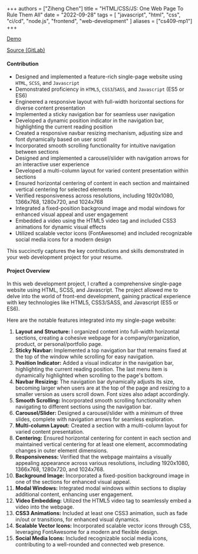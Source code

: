 +++
authors = ["Ziheng Chen"]
title = "HTML/CSS/JS: One Web Page To Rule Them All"
date = "2022-09-28"
tags = [
    "javascript", "html", "css", "ci/cd", "node.js", "frontend", "web-development"
]
aliases = ["cs409-mp1"]
+++

[Demo](https://zihengjackchen.gitlab.io/cs409-mp1/)

[Source (GitLab)](https://gitlab.com/zihengjackchen/cs409-mp1)

#### Contribution
- Designed and implemented a feature-rich single-page website using `HTML`, `SCSS`, and `Javascript`
- Demonstrated proficiency in `HTML5`, `CSS3`/`SASS`, and `Javascript` (ES5 or ES6)
- Engineered a responsive layout with full-width horizontal sections for diverse content presentation
- Implemented a sticky navigation bar for seamless user navigation
- Developed a dynamic position indicator in the navigation bar, highlighting the current reading position
- Created a responsive navbar resizing mechanism, adjusting size and font dynamically based on user scroll
- Incorporated smooth scrolling functionality for intuitive navigation between sections
- Designed and implemented a carousel/slider with navigation arrows for an interactive user experience
- Developed a multi-column layout for varied content presentation within sections
- Ensured horizontal centering of content in each section and maintained vertical centering for selected elements
- Verified responsiveness across resolutions, including 1920x1080, 1366x768, 1280x720, and 1024x768
- Integrated a fixed-position background image and modal windows for enhanced visual appeal and user engagement
- Embedded a video using the HTML5 video tag and included CSS3 animations for dynamic visual effects
- Utilized scalable vector icons (FontAwesome) and included recognizable social media icons for a modern design

This succinctly captures the key contributions and skills demonstrated in your web development project for your resume.

#### Project Overview
In this web development project, I crafted a comprehensive single-page website using HTML, SCSS, and Javascript. The project allowed me to delve into the world of front-end development, gaining practical experience with key technologies like HTML5, CSS3/SASS, and Javascript (ES5 or ES6).

Here are the notable features integrated into my single-page website:

1. **Layout and Structure:** I organized content into full-width horizontal sections, creating a cohesive webpage for a company/organization, product, or personal/portfolio page.
2. **Sticky Navbar:** Implemented a top navigation bar that remains fixed at the top of the window while scrolling for easy navigation.
3. **Position Indicator:** Added a visual indicator in the navigation bar, highlighting the current reading position. The last menu item is dynamically highlighted when scrolling to the page's bottom.
4. **Navbar Resizing:** The navigation bar dynamically adjusts its size, becoming larger when users are at the top of the page and resizing to a smaller version as users scroll down. Font sizes also adapt accordingly.
5. **Smooth Scrolling:** Incorporated smooth scrolling functionality when navigating to different sections using the navigation bar.
6. **Carousel/Slider:** Designed a carousel/slider with a minimum of three slides, complete with navigation arrows for seamless exploration.
7. **Multi-column Layout:** Created a section with a multi-column layout for varied content presentation.
8. **Centering:** Ensured horizontal centering for content in each section and maintained vertical centering for at least one element, accommodating changes in outer element dimensions.
9. **Responsiveness:** Verified that the webpage maintains a visually appealing appearance across various resolutions, including 1920x1080, 1366x768, 1280x720, and 1024x768.
10. **Background Image:** Incorporated a fixed-position background image in one of the sections for enhanced visual appeal.
11. **Modal Windows:** Integrated modal windows within sections to display additional content, enhancing user engagement.
12. **Video Embedding:** Utilized the HTML5 video tag to seamlessly embed a video into the webpage.
13. **CSS3 Animations:** Included at least one CSS3 animation, such as fade in/out or transitions, for enhanced visual dynamics.
14. **Scalable Vector Icons:** Incorporated scalable vector icons through CSS, leveraging FontAwesome for a modern and flexible design.
15. **Social Media Icons:** Included recognizable social media icons, contributing to a well-rounded and connected web presence.
